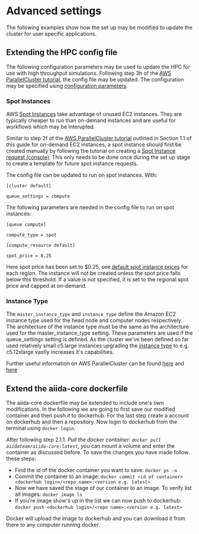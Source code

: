 # Advanced settings

The following examples show how the set up may be modified to update the cluster for user specific applications.

## Extending the HPC config file

The following configuration parameters may be used to update the HPC for use with high throughput simulations. Following step 3h of the [AWS ParallelCluster tutorial](https://www.hpcworkshops.com/03-hpc-aws-parallelcluster-workshop.html), the config file may be updated. The configuration may be specified using [configuration parameters](https://docs.aws.amazon.com/parallelcluster/latest/ug/cluster-definition.html).

### Spot Instances
AWS [Spot Instances](https://docs.aws.amazon.com/AWSEC2/latest/UserGuide/using-spot-instances.html) take advantage of unused EC2 instances. They are typically cheaper to run than on-demand instances and are useful for workflows which may be interupted. 

Similar to step 2f of the [AWS ParallelCluster tutorial](https://www.hpcworkshops.com/03-hpc-aws-parallelcluster-workshop.html) outlined in Section 1.1 of this guide for on-demand EC2 instances, a spot instance should first be created manually by following the tutorial on creating a [Spot Instance request (console)](https://docs.aws.amazon.com/AWSEC2/latest/UserGuide/spot-requests.html#using-spot-instances-request). This only needs to be done once during the set up stage to create a template for future spot instance requests. 

The config file can be updated to run on spot instances. With: 

```
[cluster default]

queue_settings = compute
```
The following parameters are needed in the config file to run on spot instances: 

```
[queue compute]

compute_type = spot

[compute_resource default]

spot_price = 0.25
```
Here spot price has been set to $0.25, see [default spot instance prices](https://aws.amazon.com/ec2/spot/pricing/) for each region. The instance will not be created unless the spot price falls below this threshold. If a value is not specified, it is set to the regional spot price and capped at on-demand.   

### Instance Type

The `master_instance_type` and `instance_type` define the Amazon EC2 instance type used for the head node and computer nodes respectively. The architecture of the instance type must be the same as the architecture used for the master_instance_type setting. These parameters are used if the queue_settings setting is defined. As the cluster we've been defined so far used relatively small c5.large instances upgrading the [instance type](https://aws.amazon.com/ec2/instance-types/) to e.g. c5.12xlarge vastly increases it's capabilities. 

Further useful information on AWS ParallelCluster can be found [here](https://jiaweizhuang.github.io/blog/aws-hpc-guide/) and [here](https://docs.aws.amazon.com/parallelcluster/latest/ug/parallelcluster-version-2.html)


## Extend the aiida-core dockerfile

The aiida-core dockerfile may be extended to include one's own modifications. In the following we are going to first save our modified container and then push it to dockerhub. For the last step create a account on dockerhub and then a repository. Now login to dockerhub from the terminal using `docker login`. 

After following step 2.1.1. *Pull the docker container: `docker pull aiidateam/aiida-core:latest`*, you can mount a volume and enter the container as discussed before. To save the changes you have made follow these steps:
- Find the id of the docker container you want to save: `docker ps -a`
- Commit the container to an image: `docker commit <id of container> <dockerhub login>/<repo name>:<version e.g. latest>`
- Now we have saved the stage of our container to an image. To verify list all images: `docker image ls`
- If you're image show's up in the list we can now push to dockerhub: `docker push <dockerhub login>/<repo name>:<version e.g. latest>`

Docker will upload the image to dockerhub and you can download it from there to any computer running docker.
